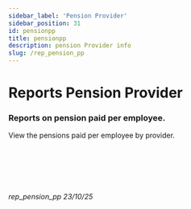 ```yaml
---
sidebar_label: 'Pension Provider'
sidebar_position: 31
id: pensionpp
title: pensionpp
description: pension Provider info
slug: /rep_pension_pp
---
```


# Reports Pension Provider

### Reports on pension paid per employee.

View the pensions paid per employee by provider.  
<br/>
<br/>
<br/>
<br/>
<br/>
###### rep_pension_pp 23/10/25